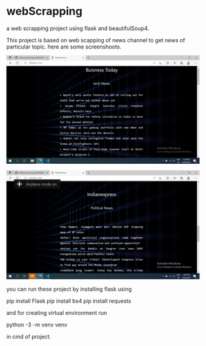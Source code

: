 # webScrapping
a web scrapping project using flask and beautifulSoup4.

This project is based on web scapping of news channel to get news of particular topic.
 here are some screenshoots.
 
 
 ![scrShoot](/static/image/sc1.png)
 
 ![scrShoot](/static/image/sc2.png)
 
 you can run these project by installing flask
 using 
  
 pip install Flask
 pip install bs4
 pip install requests
 
 and 
 for creating virtual environment run 
 
 python -3 -m venv venv
 
 in cmd of project.
 
 
